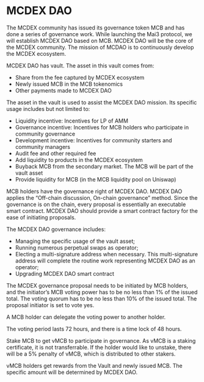 # MCDEX DAO

The MCDEX community has issued its governance token MCB and has done a series of governance work. While launching the Mai3 protocol, we will establish MCDEX DAO based on MCB. MCDEX DAO will be the core of the MCDEX community. The mission of MCDAO is to continuously develop the MCDEX ecosystem.

MCDEX DAO has vault. The asset in this vault comes from:

* Share from the fee captured by MCDEX ecosystem
* Newly issued MCB in the MCB tokenomics
* Other payments made to MCDEX DAO

The asset in the vault is used to assist the MCDEX DAO mission. Its specific usage includes but not limited to:

* Liquidity incentive: Incentives for LP of AMM
* Governance incentive: Incentives for MCB holders who participate in community governance
* Development incentive: Incentives for community starters and community managers
* Audit fee and other required fee
* Add liquidity to products in the MCDEX ecosystem
* Buyback MCB from the secondary market. The MCB will be part of the vault asset
* Provide liquidity for MCB \(in the MCB liquidity pool on Uniswap\)

MCB holders have the governance right of MCDEX DAO. MCDEX DAO applies the “Off-chain discussion, On-chain governance” method. Since the governance is on the chain, every proposal is essentially an executable smart contract. MCDEX DAO should provide a smart contract factory for the ease of initiating proposals.

The MCDEX DAO governance includes:

* Managing the specific usage of the vault asset;
* Running numerous perpetual swaps as operator;
* Electing a multi-signature address when necessary. This multi-signature address will complete the routine work representing MCDEX DAO as an operator;
* Upgrading MCDEX DAO smart contract

The MCDEX governance proposal needs to be initiated by MCB holders, and the initiator’s MCB voting power has to be no less than 1% of the issued total. The voting quorum has to be no less than 10% of the issued total. The proposal initiator is set to vote yes.

A MCB holder can delegate the voting power to another holder.

The voting period lasts 72 hours, and there is a time lock of 48 hours.

Stake MCB to get vMCB to participate in governance. As vMCB is a staking certificate, it is not transferrable. If the holder would like to unstake, there will be a 5% penalty of vMCB, which is distributed to other stakers.

vMCB holders get rewards from the Vault and newly issued MCB. The specific amount will be determined by MCDEX DAO.

